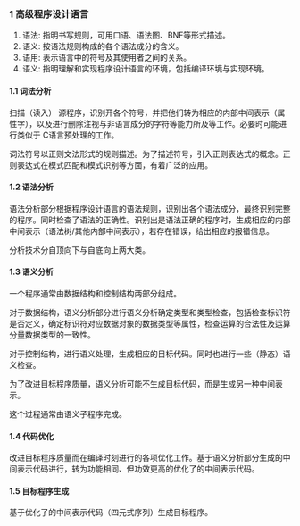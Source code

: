 ### 1 高级程序设计语言

1. 语法: 指明书写规则，可用口语、语法图、BNF等形式描述。
2. 语义: 按语法规则构成的各个语法成分的含义。
3. 语用: 表示语言中的符号及其使用者之间的关系。
4. 语义: 指明理解和实现程序设计语言的环境，包括编译环境与实现环境。

#### 1.1 词法分析

扫描（读入） 源程序，识别开各个符号，并把他们转为相应的内部中间表示（属性字），以及进行删除注视与非语言成分的字符等能力所及等工作。必要时可能进行类似于 C语言预处理的工作。

词法符号以正则文法形式的规则描述。为了描述符号，引入正则表达式的概念。正则表达式在模式匹配和模式识别等方面，有着广泛的应用。

#### 1.2 语法分析

语法分析部分根据程序设计语言的语法规则，识别出各个语法成分，最终识别完整的程序。同时检查了语法的正确性。识别出是语法正确的程序时，生成相应的内部中间表示（语法树/其他内部中间表示），若存在错误，给出相应的报错信息。

分析技术分自顶向下与自底向上两大类。



#### 1.3 语义分析

一个程序通常由数据结构和控制结构两部分组成。

对于数据结构，语义分析部分进行语义分析确定类型和类型检查，包括检查标识符是否定义，确定标识符对应数据对象的数据类型等属性，检查运算的合法性及运算分量数据类型的一致性。

对于控制结构，进行语义处理，生成相应的目标代码。同时也进行一些（静态）语义检查。

为了改进目标程序质量，语义分析可能不生成目标代码，而是生成另一种中间表示。

这个过程通常由语义子程序完成。

#### 1.4 代码优化

改进目标程序质量而在编译时刻进行的各项优化工作。基于语义分析部分生成的中间表示代码进行，转为功能相同、但功效更高的优化了的中间表示代码。

#### 1.5 目标程序生成

基于优化了的中间表示代码（四元式序列）生成目标程序。

